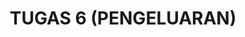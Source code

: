 ---
layout: page
title: TUGAS 6 (PENGELUARAN)
permalink: /mtk/tugas6/
redirect_to: https://docs.google.com/spreadsheets/d/1trSFCFvwqiMke2R3UmPfSAqlKKx_53g0CJi1TTYJClQ/edit?usp=sharing
#visible: 1
#published: false
hidden: true
---